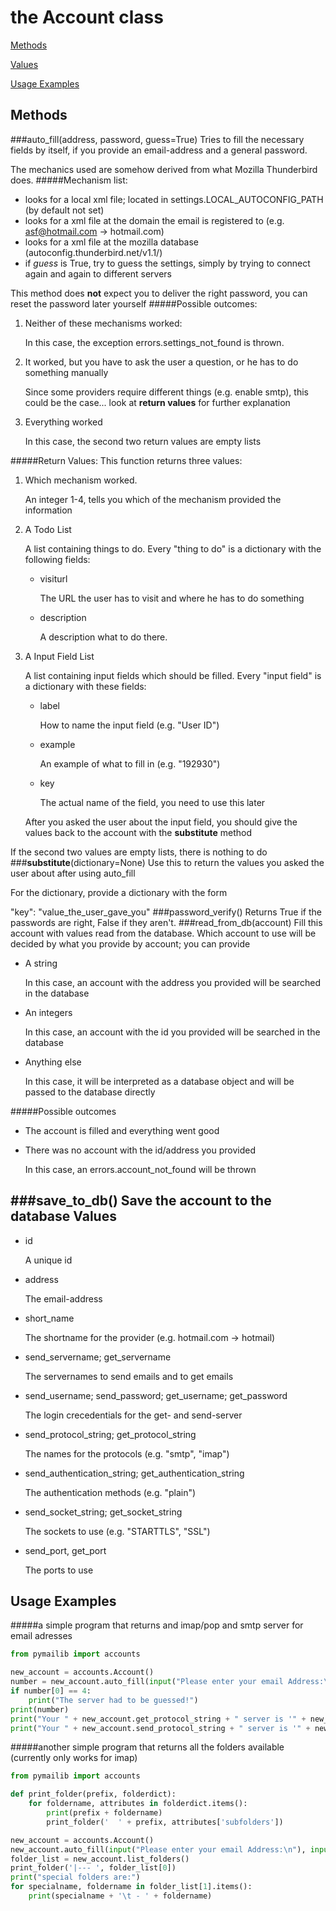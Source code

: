 the Account class
=================
[Methods](#methods)

[Values](#values)

[Usage Examples](#usage-examples)


Methods
-------
###auto_fill(address, password, guess=True)
Tries to fill the necessary fields by itself, if you provide an email-address and a general password.

The mechanics used are somehow derived from what Mozilla Thunderbird does.
#####Mechanism list:
*    looks for a local xml file; located in settings.LOCAL_AUTOCONFIG_PATH (by default not set)
*    looks for a xml file at the domain the email is registered to (e.g. asf@hotmail.com -> hotmail.com)
*    looks for a xml file at the mozilla database (autoconfig.thunderbird.net/v1.1/)
*    if *guess* is True, try to guess the settings, simply by trying to connect again and again to different servers

This method does **not** expect you to deliver the right password, you can reset the password later yourself
#####Possible outcomes:
1.   Neither of these mechanisms worked:

     In this case, the exception errors.settings_not_found is thrown.
2.   It worked, but you have to ask the user a question, or he has to do something manually

     Since some providers require different things (e.g. enable smtp), this could be the case... look at
     **return values** for further explanation
3.   Everything worked

     In this case, the second two return values are empty lists

#####Return Values:
This function returns three values:

1.    Which mechanism worked.

      An integer 1-4, tells you which of the mechanism provided the information
2.    A Todo List

      A list containing things to do. Every "thing to do" is a dictionary with the following fields:
      *    visiturl

           The URL the user has to visit and where he has to do something
      *    description

           A description what to do there.

3.    A Input Field List

      A list containing input fields which should be filled. Every "input field" is a dictionary with these fields:
      *    label

           How to name the input field (e.g. "User ID")
      *    example

           An example of what to fill in (e.g. "192930")
      *    key

           The actual name of the field, you need to use this later

      After you asked the user about the input field, you should give the values back to the account with the
      __substitute__ method

If the second two values are empty lists, there is nothing to do
###__substitute__(dictionary=None)
Use this to return the values you asked the user about after using auto_fill

For the dictionary, provide a dictionary with the form

"key": "value_the_user_gave_you"
###password_verify()
Returns True if the passwords are right, False if they aren't.
###read_from_db(account)
Fill this account with values read from the database.
Which account to use will be decided by what you provide by account; you can provide
*    A string

     In this case, an account with the address you provided will be searched in the database
*    An integers

     In this case, an account with the id you provided will be searched in the database
*    Anything else

     In this case, it will be interpreted as a database object and will be passed to the database directly

#####Possible outcomes
*    The account is filled and everything went good
*    There was no account with the id/address you provided

     In this case, an errors.account_not_found will be thrown

###save_to_db()
Save the account to the database
Values
------
*    id

     A unique id
*    address

     The email-address
*    short_name

     The shortname for the provider (e.g. hotmail.com -> hotmail)
*    send_servername; get_servername

     The servernames to send emails and to get emails
*    send_username; send_password; get_username; get_password

     The login crecedentials for the get- and send-server
*    send_protocol_string; get_protocol_string

     The names for the protocols (e.g. "smtp", "imap")
*    send_authentication_string; get_authentication_string

     The authentication methods (e.g. "plain")
*    send_socket_string; get_socket_string

     The sockets to use (e.g. "STARTTLS", "SSL")
*    send_port, get_port

     The ports to use

Usage Examples
--------------

#####a simple program that returns and imap/pop and smtp server for email adresses
```python
from pymailib import accounts

new_account = accounts.Account()
number = new_account.auto_fill(input("Please enter your email Address:\n"), '')
if number[0] == 4:
    print("The server had to be guessed!")
print(number)
print("Your " + new_account.get_protocol_string + " server is '" + new_account.get_servername + "'.")
print("Your " + new_account.send_protocol_string + " server is '" + new_account.send_servername + "'.")
```
#####another simple program that returns all the folders available (currently only works for imap)
```python
from pymailib import accounts

def print_folder(prefix, folderdict):
    for foldername, attributes in folderdict.items():
        print(prefix + foldername)
        print_folder('  ' + prefix, attributes['subfolders'])

new_account = accounts.Account()
new_account.auto_fill(input("Please enter your email Address:\n"), input("Please enter your password:\n"))
folder_list = new_account.list_folders()
print_folder('|--- ', folder_list[0])
print("special folders are:")
for specialname, foldername in folder_list[1].items():
    print(specialname + '\t - ' + foldername)
```

